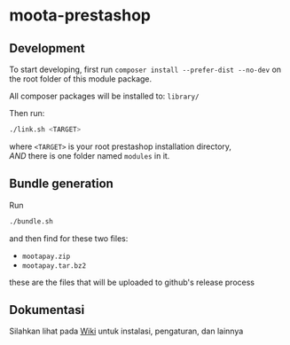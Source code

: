 # moota-prestashop

## Development

To start developing, first run `composer install --prefer-dist --no-dev` on the 
root folder of this module package.  

All composer packages will be installed to: `library/`

Then run:  
  ```bash
  ./link.sh <TARGET>
  ```
where `<TARGET>` is your root prestashop installation directory,  
_AND_ there is one folder named `modules` in it.

## Bundle generation
Run
  ```bash
  ./bundle.sh
  ```
and then find for these two files:
  - `mootapay.zip`
  - `mootapay.tar.bz2`

these are the files that will be uploaded to github's release process

## Dokumentasi
Silahkan lihat pada [Wiki](https://github.com/mootaco/moota-prestashop/wiki/Dokumentasi) 
untuk instalasi, pengaturan, dan lainnya
